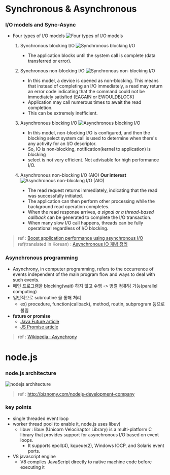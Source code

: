 # Synchronous & Asynchronous

### I/O models and Sync-Async
- Four types of I/O models
![Four types of I/O models](https://www.ibm.com/developerworks/library/l-async/figure1.gif)

    1. Synchronous blocking I/O
        ![Synchronous blocking I/O](https://www.ibm.com/developerworks/library/l-async/figure2.gif)
        * The application blocks until the system call is complete (data transferred or error).
   
    2. Synchronous non-blocking I/O
        ![Synchronous non-blocking I/O](https://www.ibm.com/developerworks/library/l-async/figure3.gif)
        * In this model, a device is opened as non-blocking. This means that instead of completing an I/O immediately, a read may return an error code indicating that the command could not be immediately satisfied (EAGAIN or EWOULDBLOCK)
        * Application may call numerous times to await the read completion.
        * This can be extremely inefficient.
            
    3. Asynchronous blocking I/O
        ![Asynchronous blocking I/O](https://www.ibm.com/developerworks/library/l-async/figure4.gif)
        * In this model, non-blocking I/O is configured, and then the blocking select system call is used to determine when there's any activity for an I/O descriptor.
        * So, IO is non-blocking, notification(kernel to application) is blocking
        * select is not very efficient. Not advisable for high performance I/O.
    
    4. Asynchronous non-blocking I/O (AIO) **Our interest**
        ![Asynchronous non-blocking I/O (AIO)](https://www.ibm.com/developerworks/library/l-async/figure5.gif)
        * The read request returns immediately, indicating that the read was successfully initiated.
        * The application can then perform other processing while the background read operation completes.
        * When the read response arrives, *a signal or a thread-based callback* can be generated to complete the I/O transaction.
        * When many slow I/O call happens, threads can be fully operational regardless of I/O blocking.  

> ref : [Boost application performance using asynchronous I/O](https://www.ibm.com/developerworks/library/l-async)
> ref(translated in Korean) : [Asynchronous IO 개념 정리](https://djkeh.github.io/articles/Boost-application-performance-using-asynchronous-IO-kor/)

### Asynchronous programming
- Asynchrony, in computer programming, refers to the occurrence of events independent of the main program flow and ways to deal with such events.
- 메인 프로그램을 blocking(wait) 하지 않고 수행 -> 병렬 컴퓨팅 가능(parallel computing)
- 일반적으로 subroutine 을 통해 처리
    * ex) procedure, function(callback), method, routin, subprogram 등으로 불림
- **future or promise**
    * [Java Future article](http://hamait.tistory.com/748)
    * [JS Promise article](http://programmingsummaries.tistory.com/325) 

> ref : [Wikipedia : Asynchrony](https://en.wikipedia.org/wiki/Asynchrony_(computer_programming))


# node.js

### node.js architecture
![nodejs architecture](http://biznomy.com/images/diagram/nodejs-arch-land.jpg)
> ref : http://biznomy.com/nodejs-development-company

### key points
- single threaded event loop
- worker thread pool (to enable it, node.js uses libuv)
    * libuv : libuv (Unicorn Velociraptor Library) is a multi-platform C library that provides support for asynchronous I/O based on event loops. 
        + It supports epoll(4), kqueue(2), Windows IOCP, and Solaris event ports.
- V8 javascript engine
    * V8 compiles JavaScript directly to native machine code before executing it
    
